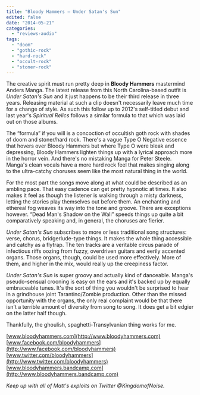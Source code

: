 ```yaml
---
title: "Bloody Hammers – Under Satan's Sun"
edited: false
date: "2014-05-21"
categories:
  - "reviews-audio"
tags:
  - "doom"
  - "gothic-rock"
  - "hard-rock"
  - "occult-rock"
  - "stoner-rock"
---
```


The creative spirit must run pretty deep in **Bloody Hammers** mastermind Anders Manga. The latest release from this North Carolina-based outfit is _Under Satan's Sun_ and it just happens to be their third release in three years. Releasing material at such a clip doesn't necessarily leave much time for a change of style. As such this follow up to 2012's self-titled debut and last year's _Spiritual Relics_ follows a similar formula to that which was laid out on those albums.

The “formula” if you will is a concoction of occultish goth rock with shades of doom and stoner/hard rock. There's a vague Type O Negative essence that hovers over Bloody Hammers but where Type O were bleak and depressing, Bloody Hammers lighten things up with a lyrical approach more in the horror vein. And there's no mistaking Manga for Peter Steele. Manga's clean vocals have a more hard rock feel that makes singing along to the ultra-catchy choruses seem like the most natural thing in the world.

For the most part the songs move along at what could be described as an ambling pace. That easy cadence can get pretty hypnotic at times. It also makes it feel as though the listener is walking through a misty darkness, letting the stories play themselves out before them. An enchanting and ethereal fog weaves its way into the tone and groove. There are exceptions however. “Dead Man's Shadow on the Wall” speeds things up quite a bit comparatively speaking and, in general, the choruses are fierier.

_Under Satan's Sun_ subscribes to more or less traditional song structures: verse, chorus, bridgerlude-type things. It makes the whole thing accessible and catchy as a flytrap. The ten tracks are a veritable circus parade of infectious riffs oozing from fuzzy, overdriven guitars and eerily accented organs. Those organs, though, could be used more effectively. More of them, and higher in the mix, would really up the creepiness factor.

_Under Satan's Sun_ is super groovy and actually kind of danceable. Manga's pseudo-sensual crooning is easy on the ears and it's backed up by equally embraceable tunes. It's the sort of thing you wouldn't be surprised to hear in a grindhouse joint Tarantino/Zombie production. Other than the missed opportunity with the organs, the only real complaint would be that there isn't a terrible amount of diversity from song to song. It does get a bit edgier on the latter half though.

Thankfully, the ghoulish, spaghetti-Transylvanian thing works for me.

[www.bloodyhammers.com](http://www.bloodyhammers.com) [www.facebook.com/bloodyhammers](http://www.facebook.com/bloodyhammers) [www.twitter.com/bloodyhammers](http://www.twitter.com/bloodyhammers) [www.bloodyhammers.bandcamp.com](http://www.bloodyhammers.bandcamp.com)

_Keep up with all of Matt's exploits on Twitter @KingdomofNoise._

